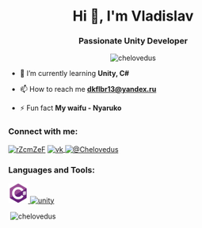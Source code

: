 <h1 align="center">Hi 👋, I'm Vladislav</h1>
<h3 align="center">Passionate Unity Developer</h3>

<p align="center"> <img src="https://komarev.com/ghpvc/?username=chelovedus&label=Profile%20views&color=0e75b6&style=flat" alt="chelovedus" /> </p>

- 🌱 I’m currently learning **Unity, C#**

- 📫 How to reach me **dkflbr13@yandex.ru**

- ⚡ Fun fact **My waifu - Nyaruko**

<h3 align="left">Connect with me:</h3>
<p align="left">
<a href="https://discord.gg/rZcmZeF" target="blank"><img align="center" src="https://raw.githubusercontent.com/rahuldkjain/github-profile-readme-generator/master/src/images/icons/Social/discord.svg" alt="rZcmZeF" height="30" width="40" /></a> <a href="https://vk.com/fbivladislav" target="_blank" rel="noreferrer"> <img align="center" src="https://i121.fastpic.org/thumb/2023/0524/1b/_08cfaae5209051747f8924cb2e4fe51b.jpeg" border="0" alt="vk" width="30" height="30"/> <a href="https://t.me/Chelovedus" target="blank"><img align="center" src="https://static.insales-cdn.com/files/1/526/34144782/original/телега_1711971983493-1711971987606.png" alt="@Chelovedus" height="30" width="40" /></a>
</p>

<h3 align="left">Languages and Tools:</h3>
<p align="left"> <a href="https://learn.microsoft.com/en-us/dotnet/csharp/" target="_blank" rel="noreferrer"> <img src="https://raw.githubusercontent.com/devicons/devicon/master/icons/csharp/csharp-original.svg" alt="csharp" width="40" height="40"/> </a> <a href="https://unity.com/" target="_blank" rel="noreferrer"> <img src="https://www.vectorlogo.zone/logos/unity3d/unity3d-icon.svg" alt="unity" width="40" height="40"/> </a> </p>

<p>&nbsp;<img align="center" src="https://github-readme-stats.vercel.app/api?username=chelovedus&show_icons=true&theme=dark&locale=en" alt="chelovedus" /></p>
